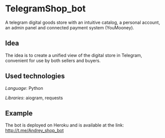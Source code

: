 # TelegramShop_bot
A telegram digital goods store with an intuitive catalog, a personal account, an admin panel and connected payment system (YouMooney).
## Idea
The idea is to create a unified view of the digital store in Telegram, convenient for use by both sellers and buyers.
## Used technologies
*Language*: Python

*Libraries*: aiogram, requests
## Example
The bot is deployed on Heroku and is available at the link: http://t.me/Andrey_shop_bot
